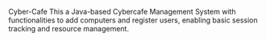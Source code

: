 Cyber-Cafe
This a Java-based Cybercafe Management System with functionalities to add computers and register users, enabling basic session tracking and resource management.
